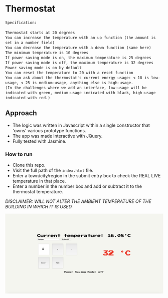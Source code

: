 # Thermostat

```
Specification:

Thermostat starts at 20 degrees
You can increase the temperature with an up function (the amount is set in a number field)
You can decrease the temperature with a down function (same here)
The minimum temperature is 10 degrees
If power saving mode is on, the maximum temperature is 25 degrees
If power saving mode is off, the maximum temperature is 32 degrees
Power saving mode is on by default
You can reset the temperature to 20 with a reset function
You can ask about the thermostat's current energy usage: < 18 is low-usage, < 25 is medium-usage, anything else is high-usage.
(In the challenges where we add an interface, low-usage will be indicated with green, medium-usage indicated with black, high-usage indicated with red.)
```

## Approach

* The logic was written in Javascript within a single constructor that 'owns' various prototype functions.
* The app was made interactive with JQuery.
* Fully tested with Jasmine.

### How to run

* Clone this repo.
* Visit the full path of the ```index.html``` file.
* Enter a town/city/region in the submit entry box to check the REAL LIVE temperature in that place.
* Enter a number in the number box and add or subtract it to the thermostat temperature.

*DISCLAIMER: WILL NOT ALTER THE AMBIENT TEMPERATURE OF THE BUILDING IN WHICH IT IS USED*

![SS1](https://github.com/wemsteral/Thermostat/blob/master/SS1.png)

